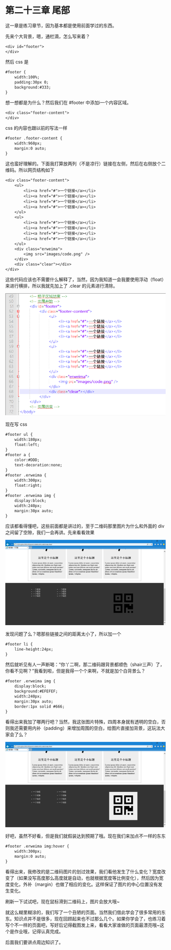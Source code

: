 第二十三章 尾部
===

这一章是练习章节，因为基本都是使用前面学过的东西。

先来个大背景，嗯，通栏滴，怎么写来着？

	<div id="footer">
	</div>

然后 css 是

	#footer {
		width:100%;
		padding:30px 0;
		background:#333;
	}

想一想都是为什么？然后我们在 #footer 中添加i一个内容区域。

	<div class="footer-content">
	</div>

css 的内容也跟以前的写法一样

	#footer .footer-content {
		width:960px;
		margin:0 auto;
	}

这也蛮好理解的。下面我打算放两列（不是凉行）链接在左侧，然后在右侧放个二维码。所以网页结构如下

	<div class="footer-content">
		<ul>
			<li><a href="#">一个链接</a></li>
			<li><a href="#">一个链接</a></li>
			<li><a href="#">一个链接</a></li>
			<li><a href="#">一个链接</a></li>
		</ul>
		<ul>
			<li><a href="#">一个链接</a></li>
			<li><a href="#">一个链接</a></li>
			<li><a href="#">一个链接</a></li>
			<li><a href="#">一个链接</a></li>
		</ul>
		<div class="erweima">
			<img src="images/code.png" />
		</div>
		<div class="clear"></div>
	</div>

这些代码应该也不需要什么解释了，当然，因为我知道一会我要使用浮动（float）来进行横排，所以我就先加上了 .clear 的元素进行清除。

![图23-1](images/23-1.png)

现在写 css

	#footer ul {
		width:180px;
		float:left;
	}
	#footer a {
		color:#DDD;
		text-decoration:none;
	}
	#footer .erweima {
		width:300px;
		float:right;
	}
	#footer .erweima img {
		display:block;
		width:240px;
		margin:30px auto;
	}

应该都看得懂吧，这些前面都是讲过的，至于二维码那里图片为什么和外面的 div 之间留了空隙，我们一会再讲。先来看看效果

![图23-2](images/23-2.png)

发现问题了么？嗯那些链接之间的距离太小了，所以加一个

	#footer li {
		line-height:24px;
	}

然后就听见有人一声断喝：“你丫二啊，那二维码跟背景都顺色（shair三声）了，你看不见啊？”我看到啦，但是我得一个个来啊，不就是加个白背景么？

	#footer .erweima img {
		display:block;
		background:#EFEFEF;
		width:240px;
		margin:30px auto;
		border:1px solid #666;
	}

看得出来我加了哪两行吧？当然，我这张图片特殊，四周本身就有透明的空白，否则我还需要用内补（padding）来增加周围的空白，给图片直接加背景，这玩法大家会了么？

![图23-3](images/23-3.png)

好吧，虽然不好看，但是我们就假装达到预期了哦。现在我们来加点不一样的东东

	#footer .erweima img:hover {
		width:300px;
		margin:0 auto;
	}

看得出来，我修改的是二维码图片的划过效果，我们看他发生了什么变化？宽度改变了（如果没写高度那么高度就是自动，也就根据宽度等比例变化），然后因为宽度变化，外补（margin）也做了相应的变化。这样保证了图片的中心位置没有发生变化。

刷新一下试试吧，现在鼠标滑到二维码上，图片会放大哦~

就这么糊里糊涂的，我们写了一个丑陋的页面。当然我们借此学会了很多常用的东东。知识点并不是很多，现在回顾起来也不过那么几个。如果你学会了，也练习着写个不一样的页面吧，写好后记得截图发上来，看看大家谁做的页面最漂亮哦~这个是作业哦，记得认真完成。

后面我们要讲点周边知识了。